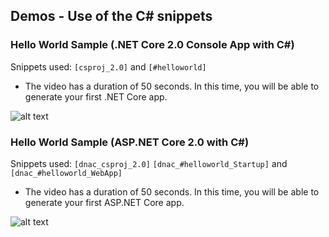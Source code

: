 ## Demos - Use of the C# snippets


### Hello World Sample (.NET Core 2.0 Console App with C#)

Snippets used: `[csproj_2.0]` and `[#helloworld]`

* The video has a duration of 50 seconds. In this time, you will be able to generate your first .NET Core app.

![alt text](https://github.com/J0rgeSerran0/vscode-csharp-snippets/raw/master/videos/csproj_2_csharp_helloworld_snippet.gif "C# Snippets")


### Hello World Sample (ASP.NET Core 2.0 with C#)

Snippets used: `[dnac_csproj_2.0]`  `[dnac_#helloworld_Startup]` and `[dnac_#helloworld_WebApp]`

* The video has a duration of 50 seconds. In this time, you will be able to generate your first ASP.NET Core app.

![alt text](https://github.com/J0rgeSerran0/vscode-csharp-snippets/raw/master/videos/csproj_2_aspnetcore_helloworld_snippet.gif "C# Snippets")
